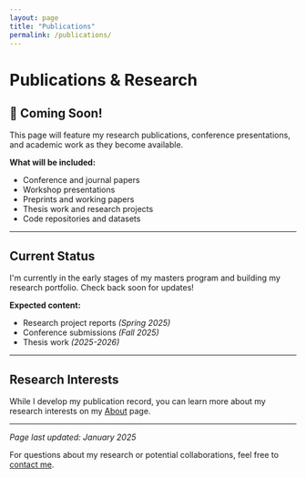 ```yaml
---
layout: page
title: "Publications"
permalink: /publications/
---
```


# Publications & Research

## 🚧 Coming Soon!

This page will feature my research publications, conference presentations, and academic work as they become available.

**What will be included:**
- Conference and journal papers
- Workshop presentations
- Preprints and working papers
- Thesis work and research projects
- Code repositories and datasets

---

## Current Status

I'm currently in the early stages of my masters program and building my research portfolio. Check back soon for updates!

**Expected content:**
- Research project reports *(Spring 2025)*
- Conference submissions *(Fall 2025)*  
- Thesis work *(2025-2026)*

---

## Research Interests

While I develop my publication record, you can learn more about my research interests on my [About](/about/) page.

---

*Page last updated: January 2025*

For questions about my research or potential collaborations, feel free to [contact me](mailto:your.email@example.com).

